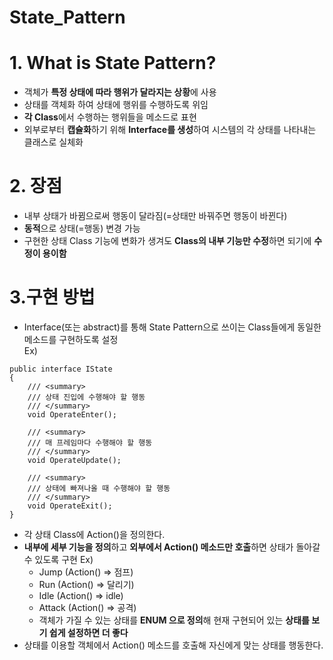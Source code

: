 State_Pattern
===
# 1. What is State Pattern?
* 객체가 **특정 상태에 따라 행위가 달라지는 상황**에 사용
* 상태를 객체화 하여 상태에 행위를 수행하도록 위임
* **각 Class**에서 수행하는 행위들을 메소드로 표현
* 외부로부터 **캡슐화**하기 위해 **Interface를 생성**하여 시스템의 각 상태를 나타내는 클래스로 실체화

# 2. 장점
* 내부 상태가 바뀜으로써 행동이 달라짐(=상태만 바꿔주면 행동이 바뀐다)
* **동적**으로 상태(=행동) 변경 가능
* 구현한 상태 Class 기능에 변화가 생겨도 **Class의 내부 기능만 수정**하면 되기에 **수정이 용이함**

# 3.구현 방법
* Interface(또는 abstract)를 통해 State Pattern으로 쓰이는 Class들에게 동일한 메소드를 구현하도록 설정   
Ex)
``` 
public interface IState
{
    /// <summary>
    /// 상태 진입에 수행해야 할 행동
    /// </summary>
    void OperateEnter();
    
    /// <summary>
    /// 매 프레임마다 수행해야 할 행동
    /// </summary>
    void OperateUpdate();
    
    /// <summary>
    /// 상태에 빠져나올 때 수행해야 할 행동
    /// </summary>
    void OperateExit();
}

```

* 각 상태 Class에 Action()을 정의한다.
* **내부에 세부 기능을 정의**하고 **외부에서 Action() 메소드만 호출**하면 상태가 돌아갈 수 있도록 구현
Ex)
    * Jump    (Action() => 점프)
    * Run     (Action() => 달리기)
    * Idle    (Action() => idle)
    * Attack  (Action() => 공격)
  * 객체가 가질 수 있는 상태를 **ENUM 으로 정의**해 현재 구현되어 있는 **상태를 보기 쉽게 설정하면 더 좋다**
* 상태를 이용할 객체에서 Action() 메소드를 호출해 자신에게 맞는 상태를 행동한다.

